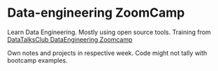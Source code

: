 # Data-engineering ZoomCamp

Learn Data Engineering. Mostly using open source tools. Training from [DataTalksClub DataEngineering Zoomcamp](https://github.com/DataTalksClub/data-engineering-zoomcamp)

Own notes and projects in respective week. Code might not tally with bootcamp examples. 
